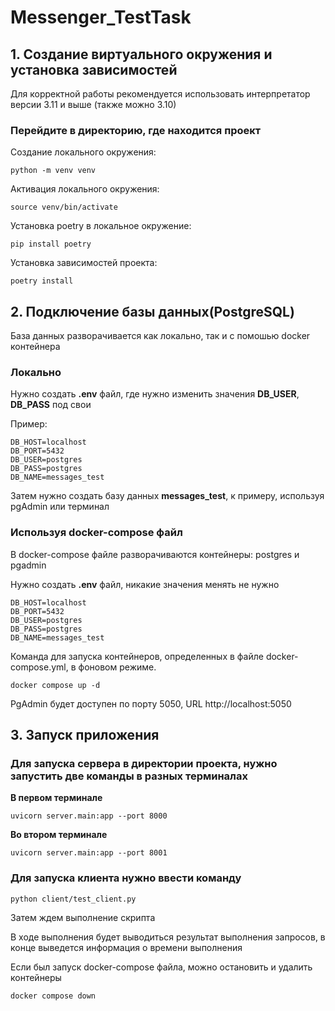 # Messenger_TestTask

## 1. Создание виртуального окружения и установка зависимостей
Для корректной работы рекомендуется использовать интерпретатор версии 3.11 и выше (также можно 3.10)
### Перейдите в директорию, где находится проект
Создание локального окружения:
```
python -m venv venv
```
Активация локального окружения:
```
source venv/bin/activate
```
Установка poetry в локальное окружение:
```
pip install poetry
```
Установка зависимостей проекта:
```
poetry install
```
## 2. Подключение базы данных(PostgreSQL)
База данных разворачивается как локально, так и с помошью docker контейнера

### Локально
Нужно создать **.env** файл, где нужно изменить значения **DB_USER**, **DB_PASS** под свои

Пример:
```
DB_HOST=localhost
DB_PORT=5432
DB_USER=postgres
DB_PASS=postgres
DB_NAME=messages_test
```
Затем нужно создать базу данных **messages_test**, к примеру, используя pgAdmin или терминал

### Используя docker-compose файл
В docker-compose файле разворачиваются контейнеры: postgres и pgadmin

Нужно создать **.env** файл, никакие значения менять не нужно
```
DB_HOST=localhost
DB_PORT=5432
DB_USER=postgres
DB_PASS=postgres
DB_NAME=messages_test
```

Команда для запуска контейнеров, определенных в файле docker-compose.yml, в фоновом режиме. 
```
docker compose up -d
```
PgAdmin будет доступен по порту 5050, URL http://localhost:5050

## 3. Запуск приложения
### Для запуска сервера в директории проекта, нужно запустить две команды в разных терминалах

**В первом терминале**
```
uvicorn server.main:app --port 8000
```
**Во втором терминале**
```
uvicorn server.main:app --port 8001
```
### Для запуска клиента нужно ввести команду
```
python client/test_client.py 
```
Затем ждем выполнение скрипта

В ходе выполнения будет выводиться результат выполнения запросов, в конце выведется информация о времени выполнения

Если был запуск docker-compose файла, можно остановить и удалить контейнеры
```
docker compose down
```
